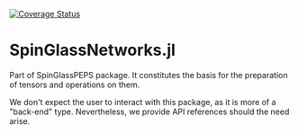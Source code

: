 [![Coverage Status](https://coveralls.io/repos/github/iitis/SpinGlassNetworks.jl/badge.svg?branch=master)](https://coveralls.io/github/iitis/SpinGlassNetworks.jl?branch=master)
# SpinGlassNetworks.jl
Part of SpinGlassPEPS package. It constitutes the basis for the preparation of tensors and operations on them.

We don't expect the user to interact with this package, as it is more of a "back-end" type. Nevertheless, we provide API references should the need arise.